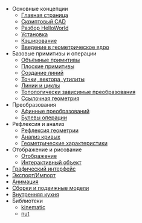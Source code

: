 * Основные концепции
	* [Главная страница](index.html)
	* [Скриптовый CAD](scriptcad.html)
	* [Разбор HelloWorld](helloworld.html)
	* [Установка](installation.html)
	* [Кэширование](caching.html)
	* [Введение в геометрическое ядро](geomcore.html)
* Базовые примитивы и операции
	* [Объёмные примитивы](prim3d.html)  
	* [Плоские примитивы](prim2d.html)  
	* [Создание линий](prim1d.html)  
	* [Точки, вектора, утилиты](prim0d.html)
	* [Линии и циклы](lincycle.html)  
	* [Топологически зависимые преобразования](fillet.html)  
	* [Ссылочная геометрия](ops3d.html)
* Преобразования
	* [Афинные преобразований](trans0.html)  
	* [Булевы операции](bool.html)
* Рефлексия и анализ
	* [Рефлексия геометрии](reflect.html)
	* [Анализ кривых](crvalgo.html)
	* [Геометрические характеристики](geomprop.html)
* Отображение и рисование  
	* [Отображение](show.html)
	* [Интерактивный объект](interactive_object.html)  
* [Графический интерфейс](gui.html)
* [Экспорт/Импорт](expimp.html)
* [Анимация](animate.html)
* [Сборки и подвижные модели](assemble.html)
* [Внутренняя кухня](internal.html)
* Библиотеки
	* [kinematic](kinematic.html)
	* [nut](nut.html)